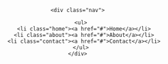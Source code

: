 
<!DOCTYPE html>
<html>
<head>
  <title>GSA</title>
  <link rel="stylesheet" type="text/css" href="main.css">
</head>


  <header>

    <div class="nav">
   
      <ul>
        <li class="home"><a href="#">Home</a></li>
        <li class="about"><a href="#">About</a></li>
        <li class="contact"><a href="#">Contact</a></li>
      </ul>
    </div>
  </header>
  </body>
</html>
